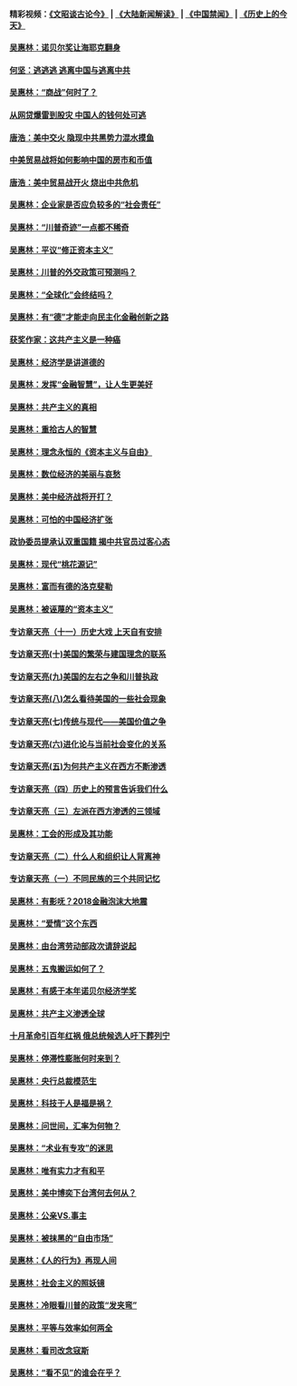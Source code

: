 #### 精彩视频：[《文昭谈古论今》](https://github.com/gfw-breaker/wenzhao/blob/master/README.md?t=01132130) | [《大陆新闻解读》](https://github.com/gfw-breaker/ntdtv-comedy/blob/master/README.md?t=01132130) | [《中国禁闻》](https://github.com/gfw-breaker/ntdtv-news/blob/master/README.md?t=01132130) | [《历史上的今天》](https://github.com/gfw-breaker/today-in-history/blob/master/README.md?t=01132130) 

#### [吴惠林：诺贝尔奖让海耶克翻身](../pages/nsc423/n10890049.md?t=01132130) 

#### [何坚：逃逃逃 逃离中国与逃离中共](../pages/nsc423/n10592891.md?t=01132130) 

#### [吴惠林：“商战”何时了？](../pages/nsc423/n10573558.md?t=01132130) 

#### [从网贷爆雷到股灾 中国人的钱何处可逃](../pages/nsc423/n10572800.md?t=01132130) 

#### [唐浩：美中交火 隐现中共黑势力混水摸鱼](../pages/nsc423/n10544040.md?t=01132130) 

#### [中美贸易战将如何影响中国的房市和币值](../pages/nsc423/n10543697.md?t=01132130) 

#### [唐浩：美中贸易战开火 烧出中共危机](../pages/nsc423/n10540126.md?t=01132130) 

#### [吴惠林：企业家是否应负较多的“社会责任”](../pages/nsc423/n10535022.md?t=01132130) 

#### [吴惠林：“川普奇迹”一点都不稀奇](../pages/nsc423/n10512808.md?t=01132130) 

#### [吴惠林：平议“修正资本主义”](../pages/nsc423/n10495724.md?t=01132130) 

#### [吴惠林：川普的外交政策可预测吗？](../pages/nsc423/n10462387.md?t=01132130) 

#### [吴惠林：“全球化”会终结吗？](../pages/nsc423/n10452838.md?t=01132130) 

#### [吴惠林：有“德”才能走向民主化金融创新之路](../pages/nsc423/n10432292.md?t=01132130) 

#### [获奖作家：这共产主义是一种癌](../pages/nsc423/n10431541.md?t=01132130) 

#### [吴惠林：经济学是讲道德的](../pages/nsc423/n10398014.md?t=01132130) 

#### [吴惠林：发挥“金融智慧”，让人生更美好](../pages/nsc423/n10375019.md?t=01132130) 

#### [吴惠林：共产主义的真相](../pages/nsc423/n10351394.md?t=01132130) 

#### [吴惠林：重拾古人的智慧](../pages/nsc423/n10337691.md?t=01132130) 

#### [吴惠林：理念永恒的《资本主义与自由》](../pages/nsc423/n10316274.md?t=01132130) 

#### [吴惠林：数位经济的美丽与哀愁](../pages/nsc423/n10292946.md?t=01132130) 

#### [吴惠林：美中经济战将开打？](../pages/nsc423/n10258825.md?t=01132130) 

#### [吴惠林：可怕的中国经济扩张](../pages/nsc423/n10219147.md?t=01132130) 

#### [政协委员提承认双重国籍 揭中共官员过客心态](../pages/nsc423/n10208809.md?t=01132130) 

#### [吴惠林：现代“桃花源记”](../pages/nsc423/n10185234.md?t=01132130) 

#### [吴惠林：富而有德的洛克斐勒](../pages/nsc423/n10142264.md?t=01132130) 

#### [吴惠林：被诬蔑的“资本主义”](../pages/nsc423/n10124816.md?t=01132130) 

#### [专访章天亮（十一）历史大戏 上天自有安排](../pages/nsc423/n10094905.md?t=01132130) 

#### [专访章天亮(十)美国的繁荣与建国理念的联系](../pages/nsc423/n10094899.md?t=01132130) 

#### [专访章天亮(九)美国的左右之争和川普执政](../pages/nsc423/n10094889.md?t=01132130) 

#### [专访章天亮(八)怎么看待美国的一些社会现象](../pages/nsc423/n10094857.md?t=01132130) 

#### [专访章天亮(七)传统与现代——美国价值之争](../pages/nsc423/n10093140.md?t=01132130) 

#### [专访章天亮(六)进化论与当前社会变化的关系](../pages/nsc423/n10092036.md?t=01132130) 

#### [专访章天亮(五)为何共产主义在西方不断渗透](../pages/nsc423/n10083620.md?t=01132130) 

#### [专访章天亮（四）历史上的预言告诉我们什么](../pages/nsc423/n10083606.md?t=01132130) 

#### [专访章天亮（三）左派在西方渗透的三领域](../pages/nsc423/n10081115.md?t=01132130) 

#### [吴惠林：工会的形成及其功能](../pages/nsc423/n10080633.md?t=01132130) 

#### [专访章天亮（二）什么人和组织让人背离神](../pages/nsc423/n10076637.md?t=01132130) 

#### [专访章天亮（一）不同民族的三个共同记忆](../pages/nsc423/n10074188.md?t=01132130) 

#### [吴惠林：有影呒？2018金融泡沫大地震](../pages/nsc423/n10040534.md?t=01132130) 

#### [吴惠林：“爱情”这个东西](../pages/nsc423/n10019423.md?t=01132130) 

#### [吴惠林：由台湾劳动部政次请辞说起](../pages/nsc423/n9979679.md?t=01132130) 

#### [吴惠林：五鬼搬运如何了？](../pages/nsc423/n9925338.md?t=01132130) 

#### [吴惠林：有感于本年诺贝尔经济学奖](../pages/nsc423/n9871883.md?t=01132130) 

#### [吴惠林：共产主义渗透全球](../pages/nsc423/n9812748.md?t=01132130) 

#### [十月革命引百年红祸 俄总统候选人吁下葬列宁](../pages/nsc423/n9810182.md?t=01132130) 

#### [吴惠林：停滞性膨胀何时来到？](../pages/nsc423/n9764136.md?t=01132130) 

#### [吴惠林：央行总裁模范生](../pages/nsc423/n9728134.md?t=01132130) 

#### [吴惠林：科技于人是福是祸？](../pages/nsc423/n9672982.md?t=01132130) 

#### [吴惠林：问世间，汇率为何物？](../pages/nsc423/n9621788.md?t=01132130) 

#### [吴惠林：“术业有专攻”的迷思](../pages/nsc423/n9580363.md?t=01132130) 

#### [吴惠林：唯有实力才有和平](../pages/nsc423/n9529599.md?t=01132130) 

#### [吴惠林：美中博奕下台湾何去何从？](../pages/nsc423/n9483598.md?t=01132130) 

#### [吴惠林：公亲VS.事主](../pages/nsc423/n9425637.md?t=01132130) 

#### [吴惠林：被抹黑的“自由市场”](../pages/nsc423/n9351545.md?t=01132130) 

#### [吴惠林：《人的行为》再现人间](../pages/nsc423/n9296339.md?t=01132130) 

#### [吴惠林：社会主义的照妖镜](../pages/nsc423/n9243460.md?t=01132130) 

#### [吴惠林：冷眼看川普的政策“发夹弯”](../pages/nsc423/n9120684.md?t=01132130) 

#### [吴惠林：平等与效率如何两全](../pages/nsc423/n9075430.md?t=01132130) 

#### [吴惠林：看司改念寇斯](../pages/nsc423/n9024915.md?t=01132130) 

#### [吴惠林：“看不见”的谁会在乎？](../pages/nsc423/n8977488.md?t=01132130) 

